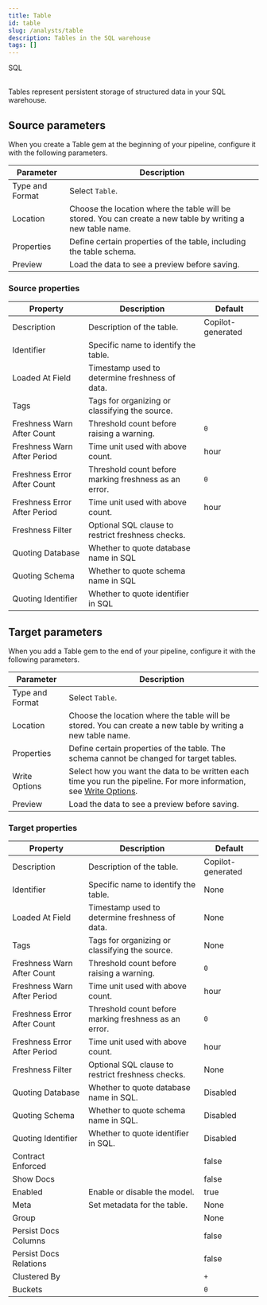```yaml
---
title: Table
id: table
slug: /analysts/table
description: Tables in the SQL warehouse
tags: []
---
```


<span class="badge">SQL</span><br/><br/>

Tables represent persistent storage of structured data in your SQL warehouse.

## Source parameters

When you create a Table gem at the beginning of your pipeline, configure it with the following parameters.

| Parameter       | Description                                                                                                 |
| --------------- | ----------------------------------------------------------------------------------------------------------- |
| Type and Format | Select `Table`.                                                                                             |
| Location        | Choose the location where the table will be stored. You can create a new table by writing a new table name. |
| Properties      | Define certain properties of the table, including the table schema.                                         |
| Preview         | Load the data to see a preview before saving.                                                               |

### Source properties

| Property                     | Description                                           | Default           |
| ---------------------------- | ----------------------------------------------------- | ----------------- |
| Description                  | Description of the table.                             | Copilot-generated |
| Identifier                   | Specific name to identify the table.                  |                   |
| Loaded At Field              | Timestamp used to determine freshness of data.        |                   |
| Tags                         | Tags for organizing or classifying the source.        |                   |
| Freshness Warn After Count   | Threshold count before raising a warning.             | `0`               |
| Freshness Warn After Period  | Time unit used with above count.                      | hour              |
| Freshness Error After Count  | Threshold count before marking freshness as an error. | `0`               |
| Freshness Error After Period | Time unit used with above count.                      | hour              |
| Freshness Filter             | Optional SQL clause to restrict freshness checks.     |                   |
| Quoting Database             | Whether to quote database name in SQL                 |                   |
| Quoting Schema               | Whether to quote schema name in SQL                   |                   |
| Quoting Identifier           | Whether to quote identifier in SQL                    |                   |

## Target parameters

When you add a Table gem to the end of your pipeline, configure it with the following parameters.

| Parameter       | Description                                                                                                                                                  |
| --------------- | ------------------------------------------------------------------------------------------------------------------------------------------------------------ |
| Type and Format | Select `Table`.                                                                                                                                              |
| Location        | Choose the location where the table will be stored. You can create a new table by writing a new table name.                                                  |
| Properties      | Define certain properties of the table. The schema cannot be changed for target tables.                                                                      |
| Write Options   | Select how you want the data to be written each time you run the pipeline. For more information, see [Write Options](/engineers/write-options-target-model). |
| Preview         | Load the data to see a preview before saving.                                                                                                                |

### Target properties

| Property                     | Description                                           | Default           |
| ---------------------------- | ----------------------------------------------------- | ----------------- |
| Description                  | Description of the table.                             | Copilot-generated |
| Identifier                   | Specific name to identify the table.                  | None              |
| Loaded At Field              | Timestamp used to determine freshness of data.        | None              |
| Tags                         | Tags for organizing or classifying the source.        | None              |
| Freshness Warn After Count   | Threshold count before raising a warning.             | `0`               |
| Freshness Warn After Period  | Time unit used with above count.                      | hour              |
| Freshness Error After Count  | Threshold count before marking freshness as an error. | `0`               |
| Freshness Error After Period | Time unit used with above count.                      | hour              |
| Freshness Filter             | Optional SQL clause to restrict freshness checks.     | None              |
| Quoting Database             | Whether to quote database name in SQL.                | Disabled          |
| Quoting Schema               | Whether to quote schema name in SQL.                  | Disabled          |
| Quoting Identifier           | Whether to quote identifier in SQL.                   | Disabled          |
| Contract Enforced            |                                                       | false             |
| Show Docs                    |                                                       | false             |
| Enabled                      | Enable or disable the model.                          | true              |
| Meta                         | Set metadata for the table.                           | None              |
| Group                        |                                                       | None              |
| Persist Docs Columns         |                                                       | false             |
| Persist Docs Relations       |                                                       | false             |
| Clustered By                 |                                                       | `+`               |
| Buckets                      |                                                       | `0`               |
